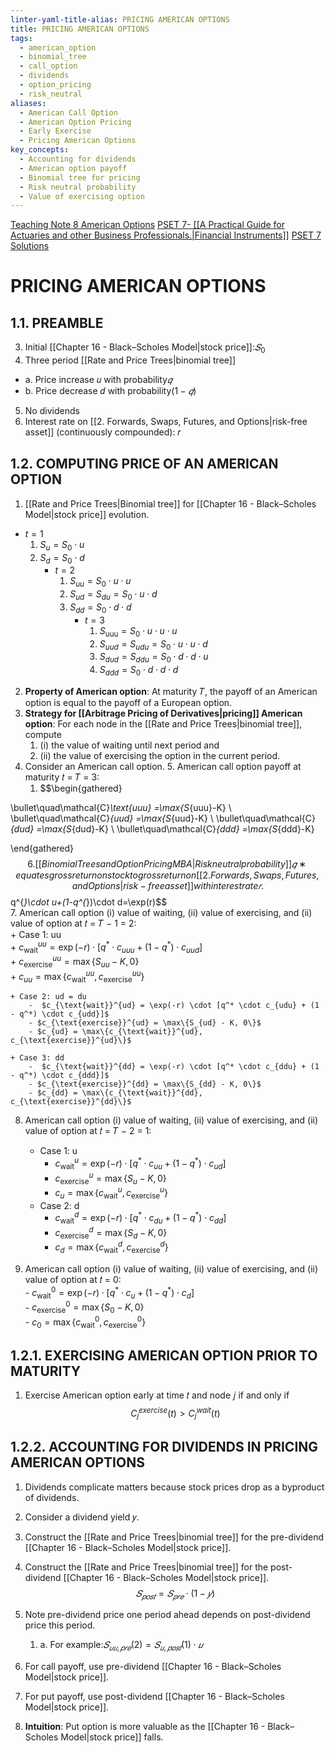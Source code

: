 ```yaml
---
linter-yaml-title-alias: PRICING AMERICAN OPTIONS
title: PRICING AMERICAN OPTIONS
tags:
  - american_option
  - binomial_tree
  - call_option
  - dividends
  - option_pricing
  - risk_neutral
aliases:
  - American Call Option
  - American Option Pricing
  - Early Exercise
  - Pricing American Options
key_concepts:
  - Accounting for dividends
  - American option payoff
  - Binomial tree for pricing
  - Risk neutral probability
  - Value of exercising option
---
```


[Teaching Note 8 American Options](Teaching%20Note%208%20American%20Options.md)
[PSET 7- [[A Practical Guide for Actuaries and other Business Professionals.|Financial Instruments]]](PSET%207-%20Financial%20Instruments.md)
[PSET 7 Solutions](PSET%207%20Solutions.md)

# PRICING AMERICAN OPTIONS
## 1.1. PREAMBLE
3. Initial [[Chapter 16 - Black–Scholes Model|stock price]]:$𝑆_0$
4. Three period [[Rate and Price Trees|binomial tree]]
- a. Price increase 𝑢 with probability$𝑞$
- b. Price decrease 𝑑 with probability$(1 − 𝑞)$
5. No dividends
6. Interest rate on [[2. Forwards, Swaps, Futures, and Options|risk-free asset]] (continuously compounded): 𝑟

## 1.2. COMPUTING PRICE OF AN AMERICAN OPTION

1. [[Rate and Price Trees|Binomial tree]] for [[Chapter 16 - Black–Scholes Model|stock price]] evolution.
- $t=1$
	1. $S_u=S_0\cdot u$
	2. $S_d=S_0\cdot d$
		- ${} t=2 {}$
			1. $S_{uu}=S_{0}\cdot u\cdot u$
			2. $S_{ud}=S_{du}=S_0\cdot u\cdot d$
			3. $S_{dd}=S_0\cdot d\cdot d$
				- $t=3$
					1. $S_{\text{uuu}} = S _ { 0 }\cdot u\cdot u\cdot u$
					2. $S_{uud}=S_{udu}=S_{0}\cdot u\cdot u\cdot d$
					3. $S_{dud}=S_{ddu}=S_0\cdot d\cdot d\cdot u$
					4. $S_{ddd} =S_0\cdot d\cdot d\cdot d$
2. **Property of American option**: At maturity 𝑇, the payoff of an American option is equal to the payoff of a European option.
3. **Strategy for [[Arbitrage Pricing of Derivatives|pricing]] American option**: For each node in the [[Rate and Price Trees|binomial tree]], compute
	1. (i) the value of waiting until next period and
	2. (ii) the value of exercising the option in the current period.
4. Consider an American call option. 5. American call option payoff at maturity 𝑡 = 𝑇 = 3:
	1. $$\begin{gathered}

\bullet\quad\mathcal{C}_\text{uuu} =\max\{S_{uuu}-K\} \\
\bullet\quad\mathcal{C}_{uud} =\max\{S_{uud}-K\} \\
\bullet\quad\mathcal{C}_{dud} =\max\{S_{dud}-K\} \\
\bullet\quad\mathcal{C}_{ddd} =\max\{S_{ddd}-K\}

\end{gathered}$$
6. [[Binomial Trees and Option Pricing MBA|Risk neutral probability]] 𝑞∗ equates gross return on stock to gross return on [[2. Forwards, Swaps, Futures, and Options|risk-free asset]]
with interest rate 𝑟.
$$
q^{*}\cdot u+(1-q^{*})\cdot d=\exp(r)$$  
7. American call option (i) value of waiting, (ii) value of exercising, and (ii) value of option at 𝑡 = 𝑇 − 1 = 2:  
	+ Case 1: uu  
		+ $c_{\text{wait}}^{uu} = \exp(-r) \cdot [q^* \cdot c_{uuu} + (1 - q^*) \cdot c_{uud}]$  
		+ $c_{\text{exercise}}^{uu} = \max\{S_{uu} - K, 0\}$  
		+ ${} c_{uu} = \max\{c_{\text{wait}}^{uu}, c_{\text{exercise}}^{uu}\}$

	+ Case 2: ud = du  
		-  $c_{\text{wait}}^{ud} = \exp(-r) \cdot [q^* \cdot c_{udu} + (1 - q^*) \cdot c_{udd}]$ 
		- $c_{\text{exercise}}^{ud} = \max\{S_{ud} - K, 0\}$ 
		- $c_{ud} = \max\{c_{\text{wait}}^{ud}, c_{\text{exercise}}^{ud}\}$  
	
	+ Case 3: dd  
		-  $c_{\text{wait}}^{dd} = \exp(-r) \cdot [q^* \cdot c_{ddu} + (1 - q^*) \cdot c_{ddd}]$ 
		- $c_{\text{exercise}}^{dd} = \max\{S_{dd} - K, 0\}$
		- $c_{dd} = \max\{c_{\text{wait}}^{dd}, c_{\text{exercise}}^{dd}\}$ 

8. American call option (i) value of waiting, (ii) value of exercising, and (ii) value of option at 𝑡 = 𝑇 − 2 = 1:  
	+ Case 1: u  
		+ $c_{\text{wait}}^{u} = \exp(-r) \cdot [q^* \cdot c_{uu} + (1 - q^*) \cdot c_{ud}]$  
		+ $c_{\text{exercise}}^{u} = \max\{S_{u} - K, 0\}$  
		+ ${} c_{u} = \max\{c_{\text{wait}}^{u}, c_{\text{exercise}}^{u}\}$

	- Case 2: d  
		- $c_{\text{wait}}^{d} = \exp(-r) \cdot [q^* \cdot c_{du} + (1 - q^*) \cdot c_{dd}]$ 
		- $c_{\text{exercise}}^{d} = \max\{S_{d} - K, 0\}$
		- ${} c_{d} = \max\{c_{\text{wait}}^{d}, c_{\text{exercise}}^{d}\}$
	
9. American call option (i) value of waiting, (ii) value of exercising, and (ii) value of option at 𝑡 = 0:  
		- $c_{\text{wait}}^{0} = \exp(-r) \cdot [q^* \cdot c_{u} + (1 - q^*) \cdot c_{d}]$  
		- $c_{\text{exercise}}^{0} = \max\{S_{0} - K, 0\}$  
		- $c_{0} = \max\{c_{\text{wait}}^{0}, c_{\text{exercise}}^{0}\}$
## 1.2.1. EXERCISING AMERICAN OPTION PRIOR TO MATURITY

1. Exercise American option early at time 𝑡 and node 𝑗 if and only if$$C_j^{exercise}(t)>C_j^{wait}(t)$$

## 1.2.2. ACCOUNTING FOR DIVIDENDS IN PRICING AMERICAN OPTIONS

1. Dividends complicate matters because stock prices drop as a byproduct of dividends.
2. Consider a dividend yield 𝑦.
3. Construct the [[Rate and Price Trees|binomial tree]] for the pre-dividend [[Chapter 16 - Black–Scholes Model|stock price]].
4. Construct the [[Rate and Price Trees|binomial tree]] for the post-dividend [[Chapter 16 - Black–Scholes Model|stock price]].  
$$𝑆_{𝑝𝑜𝑠𝑡} = 𝑆_{𝑝𝑟𝑒} ⋅ (1 − 𝑦)$$

5. Note pre-dividend price one period ahead depends on post-dividend price this period.
	1. a. For example:$𝑆_{𝑢𝑢,𝑝𝑟𝑒}(2) = 𝑆_{𝑢,𝑝𝑜𝑠𝑡}(1) ⋅ 𝑢$
6. For call payoff, use pre-dividend [[Chapter 16 - Black–Scholes Model|stock price]].
7. For put payoff, use post-dividend [[Chapter 16 - Black–Scholes Model|stock price]].
8. **Intuition**: Put option is more valuable as the [[Chapter 16 - Black–Scholes Model|stock price]] falls.